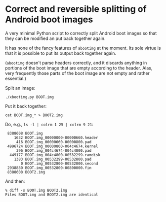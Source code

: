 # Correct and reversible splitting of Android boot images

A very minimal Python script to correctly split Android boot images
so that they can be modified an put back together again.

It has none of the fancy features of `abootimg` at the moment. Its
sole virtue is that it is possible to put its output back together
again.

(`abootimg` doesn't parse headers correctly, and it discards anything
in portions of the boot image that are empty according to the header.
Alas, very frequently those parts of the boot image are not empty and
rather essential.)

Split an image:

    ./xbootimg.py BOOT.img

Put it back together:

    cat BOOT.img_* > BOOT2.img

Do, e.g., `ls -l | colrm 1 25 | colrm 9 21`:

     8388608 BOOT.img
        1632 BOOT.img_00000000-00000660.header
         416 BOOT.img_00000660-00000800.pad
     4996724 BOOT.img_00000800-004c4674.kernel
         396 BOOT.img_004c4674-004c4800.pad
      449177 BOOT.img_004c4800-00532299.ramdisk
        1383 BOOT.img_00532299-00532800.pad
           0 BOOT.img_00532800-00532800.second
     2938880 BOOT.img_00532800-00800000.fin
     8388608 BOOT2.img

And then:

    % diff -s BOOT.img BOOT2.img
    Files BOOT.img and BOOT2.img are identical
